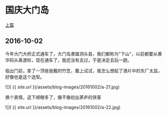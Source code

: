 国庆大门岛
========================

[上篇](/2016/10/01/国庆乐清.html)

2016-10-02
------------------------
今年大门大桥正式通车了，大门岛隶属洞头县，我们都称为"下山"，以前都要从黄华码头乘渡轮，现在通车了，我还没有去过，于是决定去玩一趟。

临出门前，拿了一顶爸爸戴的竹笠，戴上试试，我怎么想起了港片中的东厂太监，好像也是这个造型。

![]( {{ site.url }}/assets/blog-images/20161002/a-21.jpg)

换个表情，这下顺眼多了，像不像初出茅庐的侠客

![]( {{ site.url }}/assets/blog-images/20161002/a-22.jpg)


